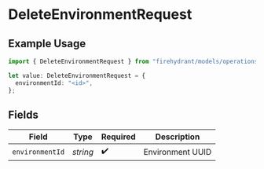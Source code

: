 # DeleteEnvironmentRequest

## Example Usage

```typescript
import { DeleteEnvironmentRequest } from "firehydrant/models/operations";

let value: DeleteEnvironmentRequest = {
  environmentId: "<id>",
};
```

## Fields

| Field              | Type               | Required           | Description        |
| ------------------ | ------------------ | ------------------ | ------------------ |
| `environmentId`    | *string*           | :heavy_check_mark: | Environment UUID   |